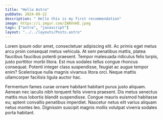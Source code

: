 ```yaml
---
title: "Hello Astro"
pubDate: 2024-09-22
description: " Hello this is my first recommendation"
image: https://i.imgur.com/ZANVnHE.jpeg
tags: ["astro", "javascript"]
layout: "../../layouts/Posts.astro"
---
```


Lorem ipsum odor amet, consectetuer adipiscing elit. Ac primis eget metus arcu proin consequat metus vehicula. At sem penatibus mattis, platea faucibus faucibus potenti praesent. Tempor malesuada ridiculus felis turpis, justo porttitor morbi litora. Est mus sodales tellus congue rhoncus consequat. Potenti integer class suspendisse, feugiat ac augue tempor enim? Scelerisque nulla magnis vivamus litora orci. Neque mattis ullamcorper facilisis ligula auctor hac.

Fermentum fames curae ornare habitant habitant purus justo aliquam. Aenean nec iaculis nibh torquent felis viverra praesent. Dis metus senectus mattis mus lobortis blandit suspendisse. Congue mauris euismod habitasse eu; aptent convallis penatibus imperdiet. Nascetur netus elit varius aliquam netus montes leo. Dignissim suscipit magnis mollis volutpat viverra sodales porta habitant.